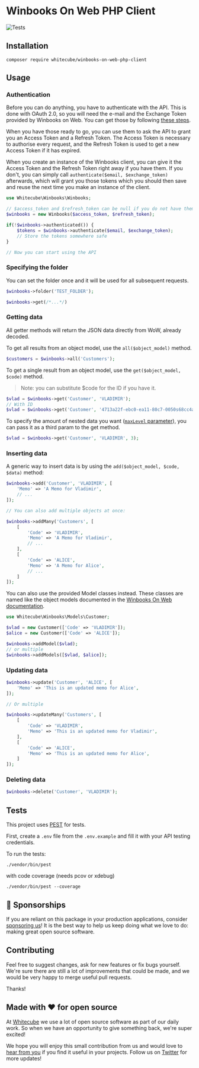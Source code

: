 # Winbooks On Web PHP Client

![Tests](https://github.com/whitecube/winbooks-on-web-php-client/workflows/Tests/badge.svg)

## Installation

```
composer require whitecube/winbooks-on-web-php-client
```

## Usage

### Authentication
Before you can do anything, you have to authenticate with the API. This is done with OAuth 2.0, so you will need the e-mail and the Exchange Token provided by Winbooks on Web. You can get those by following [these steps](https://help.winbooks.be/display/DEV/Grant+an+access+to+your+license).

When you have those ready to go, you can use them to ask the API to grant you an Access Token and a Refresh Token. The Access Token is necessary to authorise every request, and the Refresh Token is used to get a new Access Token if it has expired.

When you create an instance of the Winbooks client, you can give it the Access Token and the Refresh Token right away if you have them. If you don't, you can simply call `authenticate($email, $exchange_token)` afterwards, which will grant you those tokens which you should then save and reuse the next time you make an instance of the client.

```php
use Whitecube\Winbooks\Winbooks;

// $access_token and $refresh_token can be null if you do not have them yet
$winbooks = new Winbooks($access_token, $refresh_token);

if(!$winbooks->authenticated()) {
    $tokens = $winbooks->authenticate($email, $exchange_token);
    // Store the tokens somewhere safe
}

// Now you can start using the API
```

### Specifying the folder
You can set the folder once and it will be used for all subsequent requests.

```php
$winbooks->folder('TEST_FOLDER');

$winbooks->get(/*...*/)
```

### Getting data
All getter methods will return the JSON data directly from WoW, already decoded.

To get all results from an object model, use the `all($object_model)` method.

```php
$customers = $winbooks->all('Customers');
```

To get a single result from an object model, use the `get($object_model, $code)` method.
> Note: you can substitute $code for the ID if you have it.

```php
$vlad = $winbooks->get('Customer', 'VLADIMIR');
// With ID
$vlad = $winbooks->get('Customer', '4713a22f-ebc0-ea11-80c7-0050s68cc4a2');
```

To specify the amount of nested data you want ([`maxLevel` parameter](https://help.winbooks.be/display/DEV/1.+Query+Data)), you can pass it as a third param to the get method.
```php
$vlad = $winbooks->get('Customer', 'VLADIMIR', 3);
```

### Inserting data
A generic way to insert data is by using the `add($object_model, $code, $data)` method:

```php
$winbooks->add('Customer', 'VLADIMIR', [
    'Memo' => 'A Memo for Vladimir',
    // ...
]);

// You can also add multiple objects at once:

$winbooks->addMany('Customers', [
    [
        'Code' => 'VLADIMIR',
        'Memo' => 'A Memo for Vladimir',
        // ...
    ],
    [
        'Code' => 'ALICE',
        'Memo' => 'A Memo for Alice',
        // ...
    ]
]);
```

You can also use the provided Model classes instead. These classes are named like the object models documented in the [Winbooks On Web documentation](https://help.winbooks.be/pages/viewpage.action?pageId=54529841).

```php
use Whitecube\Winbooks\Models\Customer;

$vlad = new Customer(['Code' => 'VLADIMIR']);
$alice = new Customer(['Code' => 'ALICE']);

$winbooks->addModel($vlad);
// or multiple
$winbooks->addModels([$vlad, $alice]);
```

### Updating data
```php
$winbooks->update('Customer', 'ALICE', [
    'Memo' => 'This is an updated memo for Alice',
]);

// Or multiple

$winbooks->updateMany('Customers', [
    [
        'Code' => 'VLADIMIR',
        'Memo' => 'This is an updated memo for Vladimir',
    ],
    [
        'Code' => 'ALICE',
        'Memo' => 'This is an updated memo for Alice',
    ]
]);
```

### Deleting data
```php
$winbooks->delete('Customer', 'VLADIMIR');
```

## Tests

This project uses [PEST](https://pestphp.com/) for tests.

First, create a `.env` file from the `.env.example` and fill it with your API testing credentials.

To run the tests:
```
./vendor/bin/pest
```

with code coverage (needs pcov or xdebug)
```
./vendor/bin/pest --coverage
```

## 💖 Sponsorships

If you are reliant on this package in your production applications, consider [sponsoring us](https://github.com/sponsors/whitecube)! It is the best way to help us keep doing what we love to do: making great open source software.

## Contributing

Feel free to suggest changes, ask for new features or fix bugs yourself. We're sure there are still a lot of improvements that could be made, and we would be very happy to merge useful pull requests.

Thanks!

## Made with ❤️ for open source

At [Whitecube](https://www.whitecube.be) we use a lot of open source software as part of our daily work.
So when we have an opportunity to give something back, we're super excited!

We hope you will enjoy this small contribution from us and would love to [hear from you](mailto:hello@whitecube.be) if you find it useful in your projects. Follow us on [Twitter](https://twitter.com/whitecube_be) for more updates!
